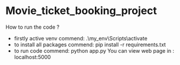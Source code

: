 # Movie_ticket_booking_project

How to run the code ? 
- firstly active venv 
    commend: .\my_env\Scripts\activate
- to install all packages
    commend: pip install -r requirements.txt 
- to run code 
    commend: python app.py 
You can view web page in : localhost:5000
